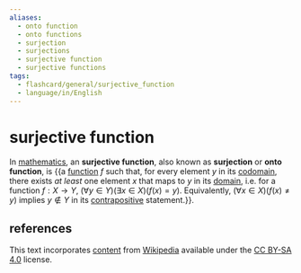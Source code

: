 ```yaml
---
aliases:
  - onto function
  - onto functions
  - surjection
  - surjections
  - surjective function
  - surjective functions
tags:
  - flashcard/general/surjective_function
  - language/in/English
---
```


# surjective function

In [mathematics](mathematics.md), an __surjective function__, also known as __surjection__ or __onto function__, is {{a [function](function.md) $f$ such that, for every element $y$ in its [codomain](codomain.md), there exists _at least_ one element $x$ that maps to $y$ in its [domain](domain%20of%20a%20function.md), i.e. for a function $f : X \to Y$, $(\forall y \in Y)(\exists x \in X)(f(x) = y)$. Equivalently, $(\forall x \in X)(f(x) \ne y)$ implies $y \notin Y$ in its [contrapositive](contraposition.md) statement.}}. <!--SR:!2024-07-03,138,290-->

## references

This text incorporates [content](https://en.wikipedia.org/wiki/surjective_function) from [Wikipedia](Wikipedia.md) available under the [CC BY-SA 4.0](https://creativecommons.org/licenses/by-sa/4.0/) license.

